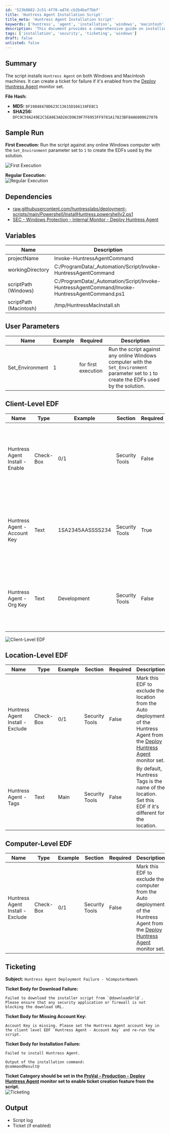 ```yaml
---
id: '523b8882-2c51-4f70-ad7d-cb2b4baf7bbf'
title: 'Huntress Agent Installation Script'
title_meta: 'Huntress Agent Installation Script'
keywords: ['huntress', 'agent', 'installation', 'windows', 'macintosh', 'ticketing']
description: 'This document provides a comprehensive guide on installing the Huntress Agent on Windows and Macintosh machines. It includes details on ticket creation for installation failures, sample runs, dependencies, user parameters, and EDF configurations for effective deployment.'
tags: ['installation', 'security', 'ticketing', 'windows']
draft: false
unlisted: false
---
```

## Summary

The script installs `Huntress Agent` on both Windows and Macintosh machines. It can create a ticket for failure if it's enabled from the [Deploy Huntress Agent](<../monitors/Deploy Huntress Agent.md>) monitor set.

**File Hash:**

- **MD5:** `8F19848478D623C13615D166134FE8C1`
- **SHA256:** `DFC9C59A249E2C5EA0E3AD26CD9639F7F6953FF9781A17823BF84A6009627076`

## Sample Run

**First Execution:** Run the script against any online Windows computer with the `Set_Environment` parameter set to `1` to create the EDFs used by the solution.

![First Execution](../../../static/img/Deploy-Huntress-Agent-Windows,-Mac/image_1.png)

**Regular Execution:**  
![Regular Execution](../../../static/img/Deploy-Huntress-Agent-Windows,-Mac/image_2.png)

## Dependencies

- [raw.githubusercontent.com/huntresslabs/deployment-scripts/main/Powershell/InstallHuntress.powershellv2.ps1](https://raw.githubusercontent.com/huntresslabs/deployment-scripts/main/Powershell/InstallHuntress.powershellv2.ps1)
- [SEC - Windows Protection - Internal Monitor - Deploy Huntress Agent](<../monitors/Deploy Huntress Agent.md>)

## Variables

| Name                    | Description                                               |
|-------------------------|-----------------------------------------------------------|
| projectName             | Invoke-HuntressAgentCommand                               |
| workingDirectory        | C:/ProgramData/_Automation/Script/Invoke-HuntressAgentCommand |
| scriptPath (Windows)    | C:/ProgramData/_Automation/Script/Invoke-HuntressAgentCommand/Invoke-HuntressAgentCommand.ps1 |
| scriptPath (Macintosh) | /tmp/HuntressMacInstall.sh                               |

## User Parameters

| Name              | Example | Required              | Description                                                                                                                                                              |
|-------------------|---------|-----------------------|--------------------------------------------------------------------------------------------------------------------------------------------------------------------------|
| Set_Environment    | 1       | for first execution    | Run the script against any online Windows computer with the `Set_Environment` parameter set to `1` to create the EDFs used by the solution.                          |

## Client-Level EDF

| Name                                 | Type      | Example         | Section        | Required | Description                                                                                                                                                                 |
|--------------------------------------|-----------|------------------|-----------------|----------|-----------------------------------------------------------------------------------------------------------------------------------------------------------------------------|
| Huntress Agent Install - Enable      | Check-Box | 0/1              | Security Tools  | False    | Mark this EDF to enable Auto deployment of the Huntress Agent from the [Deploy Huntress Agent](<../monitors/Deploy Huntress Agent.md>) monitor set.             |
| Huntress Agent - Account Key         | Text      | 1SA2345AASSSS234 | Security Tools  | True     | This is the Account Key that determines which Huntress Account an Agent should be associated with.                                                                         |
| Huntress Agent - Org Key             | Text      | Development       | Security Tools  | False    | By default, Huntress Organization key is the name of the client. Set this EDF if it's different for the client.                                                             |

![Client-Level EDF](../../../static/img/Deploy-Huntress-Agent-Windows,-Mac/image_3.png)

## Location-Level EDF

| Name                                 | Type      | Example         | Section        | Required | Description                                                                                                                                                                 |
|--------------------------------------|-----------|------------------|-----------------|----------|-----------------------------------------------------------------------------------------------------------------------------------------------------------------------------|
| Huntress Agent Install - Exclude     | Check-Box | 0/1              | Security Tools  | False    | Mark this EDF to exclude the location from the Auto deployment of the Huntress Agent from the [Deploy Huntress Agent](<../monitors/Deploy Huntress Agent.md>) monitor set. |
| Huntress Agent - Tags                | Text      | Main             | Security Tools  | False    | By default, Huntress Tags is the name of the location. Set this EDF if it's different for the location.                                                                    |

## Computer-Level EDF

| Name                                 | Type      | Example         | Section        | Required | Description                                                                                                                                                                 |
|--------------------------------------|-----------|------------------|-----------------|----------|-----------------------------------------------------------------------------------------------------------------------------------------------------------------------------|
| Huntress Agent Install - Exclude     | Check-Box | 0/1              | Security Tools  | False    | Mark this EDF to exclude the computer from the Auto deployment of the Huntress Agent from the [Deploy Huntress Agent](<../monitors/Deploy Huntress Agent.md>) monitor set. |

## Ticketing

**Subject:** `Huntress Agent Deployment Failure - %ComputerName%`

**Ticket Body for Download Failure:**  
```
Failed to download the installer script from `@downloadUrl@`.
Please ensure that any security application or firewall is not blocking the download URL.
```

**Ticket Body for Missing Account Key:**  
```
Account Key is missing. Please set the Huntress Agent account key in the client level EDF `Huntress Agent - Account Key` and re-run the script.
```

**Ticket Body for Installation Failure:**  
```
Failed to install Huntress Agent.

Output of the installation command: 
@commandResult@
```

**Ticket Category should be set in the [ProVal - Production - Deploy Huntress Agent](<../monitors/Deploy Huntress Agent.md>) monitor set to enable ticket creation feature from the script.**  
![Ticketing](../../../static/img/Deploy-Huntress-Agent-Windows,-Mac/image_4.png)

## Output

- Script log
- Ticket (if enabled)












